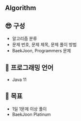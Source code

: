 <h2> Algorithm </h2>

## :sunglasses: 구성

- 알고리즘 분류
- 문제 번호, 문제 제목, 문제 풀이 방법
- BaekJoon, Programmers 문제

## :page_with_curl: 프로그래밍 언어

- Java 11

## :clap: 목표

- 1일 1문제 이상 풀이
- BaekJoon Platinum
